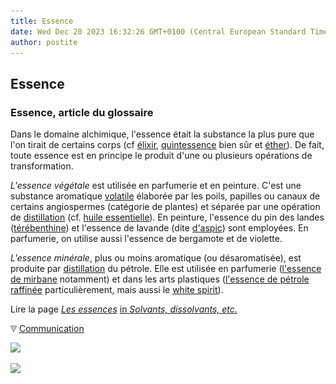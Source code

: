 ```yaml
---
title: Essence
date: Wed Dec 20 2023 16:32:26 GMT+0100 (Central European Standard Time)
author: postite
---
```


## Essence
### Essence, article du glossaire
 Dans le domaine alchimique, l'essence était la substance la plus pure que l'on tirait de certains corps (cf [élixir](elixir.html), [quintessence](raffinage.html#quintessenceether) bien sûr et [éther](ether.html)). De fait, toute essence est en principe le produit d'une ou plusieurs opérations de transformation.

_L'essence végétale_ est utilisée en parfumerie et en peinture. C'est une substance aromatique [volatile](volatil.html) élaborée par les poils, papilles ou canaux de certains angiospermes (catégorie de plantes) et séparée par une opération de [distillation](distillationraffinage.html) (cf. [huile essentielle](huileessentielle.html)). En peinture, l'essence du pin des landes ([térébenthine](essences.html#essencedeterebenthine)) et l'essence de lavande (dite [d'aspic](essences.html#essencedaspic)) sont employées. En parfumerie, on utilise aussi l'essence de bergamote et de violette.

_L'essence minérale_, plus ou moins aromatique (ou désaromatisée), est produite par [distillation](distillationraffinage.html) du pétrole. Elle est utilisée en parfumerie ([l'essence de mirbane](essences.html#lessencedemirbane) notamment) et dans les arts plastiques ([l'essence de pétrole raffinée](essences.html#lessencedepetrole) particulièrement, mais aussi le [white spirit](essences.html#whitespirit)).

Lire la page _[Les essences](essences.html)_ [in _Solvants, dissolvants, etc._](essences.html)



![](images/flechebas.gif) [Communication](http://www.artrealite.com/annonceurs.htm) 

[![](https://cbonvin.fr/sites/regie.artrealite.com/visuels/campagne1.png)](index-2.html#20131014)

![](https://cbonvin.fr/sites/regie.artrealite.com/visuels/campagne2.png)